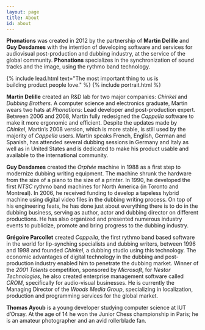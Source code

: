 ```yaml
---
layout: page
title: About
id: about
---
```


**Phonations** was created in 2012 by the partnership of **Martin Delille** and **Guy Desdames** with the intention of developing software and services for audiovisual post-production and dubbing industry, at the service of the global community. **Phonations** specializes in the synchronization of sound tracks and the image, using the rythmo band technology.

{% include lead.html
    text="The most important thing to us is<br>building product people love." %}
{% include portrait.html %}

**Martin Delille** created an R&D lab for two major companies: *Chinkel* and *Dubbing Brothers*. A computer science and electronics graduate, Martin wears two hats at *Phonations*: Lead developer and post-production expert. Between 2006 and 2008, Martin fully redesigned the *Cappella* software to make it more ergonomic and efficient. Despite the updates made by *Chinkel*, Martin’s 2008 version, which is more stable, is still used by the majority of *Cappella* users. Martin speaks French, English, German and Spanish, has attended several dubbing sessions in Germany and Italy as well as in United States and is dedicated to make his product usable and available to the international community.

**Guy Desdames** created the *Orphée* machine in 1988 as a first step to modernize dubbing writing equipment. The machine shrunk the hardware from the size of a piano to the size of a printer. In 1990, he developed the first *NTSC* rythmo band machines for North America (in Toronto and Montreal). In 2006, he received funding to develop a tapeless hybrid machine using digital video files in the dubbing writing process. On top of his engineering feats, he has done just about everything there is to do in the dubbing business, serving as author, actor and dubbing director on different productions. He has also organized and presented numerous industry events to publicize, promote and bring progress to the dubbing industry.

**Grégoire Parcollet** created *Cappella*, the first rythmo band based software in the world for lip-synching specialists and dubbing writers, between 1996 and 1998 and founded *Chinkel*, a dubbing studio using this technology. The economic advantages of digital technology in the dubbing and post-production industry enabled him to penetrate the dubbing market. Winner of the *2001 Talents* competition, sponsored by *Microsoft*, for *Nestor Technologies*, he also created enterprise management software called *CROM*, specifically for audio-visual businesses. He is currently the Managing Director of the *Woods Media Group*, specializing in localization, production and programming services for the global market.

**Thomas Ayoub** is a young developer studying computer science at IUT d’Orsay. At the age of 14 he won the Junior Chess championship in Paris; he is an amateur photographer and an avid rollerblade fan.
